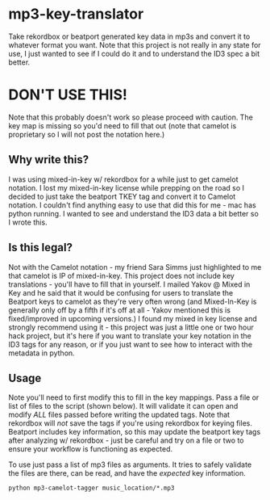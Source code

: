 # mp3-key-translator
Take rekordbox or beatport generated key data in mp3s and convert it to whatever format you want.
Note that this project is not really in any state for use, I just wanted to see if I could do it and to understand the ID3 spec a bit better.

# DON'T USE THIS!
Note that this probably doesn't work so please proceed with caution.
The key map is missing so you'd need to fill that out (note that camelot is proprietary so I will not post the notation here.)

## Why write this?
I was using mixed-in-key w/ rekordbox for a while just to get camelot notation.
I lost my mixed-in-key license while prepping on the road so I decided to just take the beatport TKEY tag and convert it to Camelot notation.
I couldn't find anything easy to use that did this for me - mac has python running.
I wanted to see and understand the ID3 data a bit better so I wrote this.

## Is this legal?
Not with the Camelot notation - my friend Sara Simms just highlighted to me that camelot is IP of mixed-in-key. 
This project does not include key translations - you'll have to fill that in yourself.
I mailed Yakov @ Mixed in Key and he said that it would be confusing for users to translate the Beatport keys to camelot as they're very often wrong (and Mixed-In-Key is generally only off by a fifth if it's off at all - Yakov mentioned this is fixed/improved in upcoming versions.)
I found my mixed in key license and strongly recommend using it - this project was just a little one or two hour hack project, but it's here if you want to translate your key notation in the ID3 tags for any reason, or if you just want to see how to interact with the metadata in python.

## Usage
Note you'll need to first modify this to fill in the key mappings.
Pass a file or list of files to the script (shown below).
It will validate it can open and modify _ALL_ files passed before writing the updated tags.
Note that rekordbox will _not_ save the tags if you're using rekordbox for keying files.
Beatport includes key information, so this may update the beatport key tags after analyzing w/ rekordbox - just be careful and try on a file or two to ensure your workflow is functioning as expected.

To use just pass a list of mp3 files as arguments. It tries to safely validate the files are there, can be read, and have the _expected_ key information.
```
python mp3-camelot-tagger music_location/*.mp3
```
